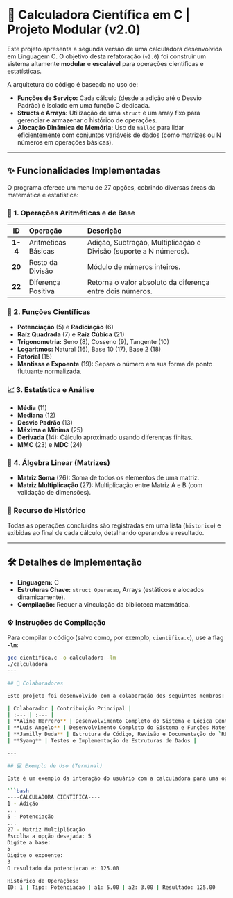 # 🔬 Calculadora Científica em C | Projeto Modular (v2.0)

Este projeto apresenta a segunda versão de uma calculadora desenvolvida em Linguagem C. O objetivo desta refatoração (`v2.0`) foi construir um sistema altamente **modular** e **escalável** para operações científicas e estatísticas.

A arquitetura do código é baseada no uso de:
* **Funções de Serviço:** Cada cálculo (desde a adição até o Desvio Padrão) é isolado em uma função C dedicada.
* **Structs e Arrays:** Utilização de uma `struct` e um array fixo para gerenciar e armazenar o histórico de operações.
* **Alocação Dinâmica de Memória:** Uso de `malloc` para lidar eficientemente com conjuntos variáveis de dados (como matrizes ou N números em operações básicas).

---

## ✨ Funcionalidades Implementadas

O programa oferece um menu de 27 opções, cobrindo diversas áreas da matemática e estatística:

### 🔢 1. Operações Aritméticas e de Base

| ID | Operação | Descrição |
| :---: | :--- | :--- |
| **1-4** | Aritméticas Básicas | Adição, Subtração, Multiplicação e Divisão (suporte a N números). |
| **20** | Resto da Divisão | Módulo de números inteiros. |
| **22** | Diferença Positiva | Retorna o valor absoluto da diferença entre dois números. |

### 📐 2. Funções Científicas

* **Potenciação** (5) e **Radiciação** (6)
* **Raíz Quadrada** (7) e **Raíz Cúbica** (21)
* **Trigonometria:** Seno (8), Cosseno (9), Tangente (10)
* **Logaritmos:** Natural (16), Base 10 (17), Base 2 (18)
* **Fatorial** (15)
* **Mantissa e Expoente** (19): Separa o número em sua forma de ponto flutuante normalizada.

### 📈 3. Estatística e Análise

* **Média** (11)
* **Mediana** (12)
* **Desvio Padrão** (13)
* **Máxima e Mínima** (25)
* **Derivada** (14): Cálculo aproximado usando diferenças finitas.
* **MMC** (23) e **MDC** (24)

### 🧱 4. Álgebra Linear (Matrizes)

* **Matriz Soma** (26): Soma de todos os elementos de uma matriz.
* **Matriz Multiplicação** (27): Multiplicação entre Matriz A e B (com validação de dimensões).

### 📜 Recurso de Histórico

Todas as operações concluídas são registradas em uma lista (`historico`) e exibidas ao final de cada cálculo, detalhando operandos e resultado.

---

## 🛠️ Detalhes de Implementação

* **Linguagem:** C
* **Estruturas Chave:** `struct Operacao`, Arrays (estáticos e alocados dinamicamente).
* **Compilação:** Requer a vinculação da biblioteca matemática.

### ⚙️ Instruções de Compilação

Para compilar o código (salvo como, por exemplo, `cientifica.c`), use a flag **`-lm`**:

```bash
gcc cientifica.c -o calculadora -lm
./calculadora
---

## 👥 Colaboradores

Este projeto foi desenvolvido com a colaboração dos seguintes membros:

| Colaborador | Contribuição Principal |
| :--- | :--- |
| **Aline Herrero** | Desenvolvimento Completo do Sistema e Lógica Central |
| **Luis Angelo** | Desenvolvimento Completo do Sistema e Funções Matemáticas |
| **Jamilly Duda** | Estrutura de Código, Revisão e Documentação do `README.md` |
| **Syang** | Testes e Implementação de Estruturas de Dados |

---

## 💻 Exemplo de Uso (Terminal)

Este é um exemplo da interação do usuário com a calculadora para uma operação de Potenciação e a visualização do histórico subsequente:

```bash
----CALCULADORA CIENTÍFICA----
1 - Adição
...
5 - Potenciação
...
27 - Matriz Multiplicação
Escolha a opção desejada: 5
Digite a base:
5
Digite o expoente:
3
O resultado da potenciacao e: 125.00

Histórico de Operações:
ID: 1 | Tipo: Potenciacao | a1: 5.00 | a2: 3.00 | Resultado: 125.00
